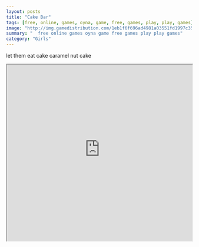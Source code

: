 ```yaml
---
layout: posts
title: "Cake Bar"
tags: [free, online, games, oyna, game, free, games, play, play, games]
image: "http://img.gamedistribution.com/1eb1f6f696ad4981a03551fd1997c35f.jpg"
summary: "  free online games oyna game free games play play games"
category: "Girls"
---
```


let them eat cake caramel nut cake

<iframe width="100%" height="480px;" src="http://html5.gamedistribution.com/1eb1f6f696ad4981a03551fd1997c35f/"></iframe>